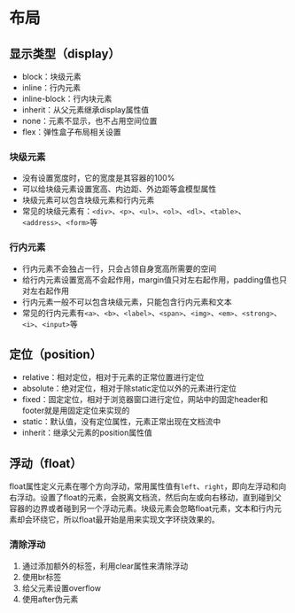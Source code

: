 # 布局

## 显示类型（display）

- block：块级元素
- inline：行内元素
- inline-block：行内块元素
- inherit：从父元素继承display属性值
- none：元素不显示，也不占用空间位置
- flex：弹性盒子布局相关设置

### 块级元素

- 没有设置宽度时，它的宽度是其容器的100%
- 可以给块级元素设置宽高、内边距、外边距等盒模型属性
- 块级元素可以包含块级元素和行内元素
- 常见的块级元素有：`<div>`、`<p>`、`<ul>`、`<ol>`、`<dl>`、`<table>`、`<address>`、`<form>`等

### 行内元素

- 行内元素不会独占一行，只会占领自身宽高所需要的空间
- 给行内元素设置宽高不会起作用，margin值只对左右起作用，padding值也只对左右起作用
- 行内元素一般不可以包含块级元素，只能包含行内元素和文本
- 常见的行内元素有`<a>`、`<b>`、`<label>`、`<span>`、`<img>`、`<em>`、`<strong>`、`<i>`、`<input>`等

## 定位（position）

- relative：相对定位，相对于元素的正常位置进行定位
- absolute：绝对定位，相对于除static定位以外的元素进行定位
- fixed：固定定位，相对于浏览器窗口进行定位，网站中的固定header和footer就是用固定定位来实现的
- static：默认值，没有定位属性，元素正常出现在文档流中
- inherit：继承父元素的position属性值

## 浮动（float）

float属性定义元素在哪个方向浮动，常用属性值有`left`、`right`，即向左浮动和向右浮动。设置了float的元素，会脱离文档流，然后向左或向右移动，直到碰到父容器的边界或者碰到另一个浮动元素。块级元素会忽略float元素，文本和行内元素却会环绕它，所以float最开始是用来实现文字环绕效果的。

### 清除浮动

1. 通过添加额外的标签，利用clear属性来清除浮动
2. 使用br标签
3. 给父元素设置overflow
4. 使用after伪元素
